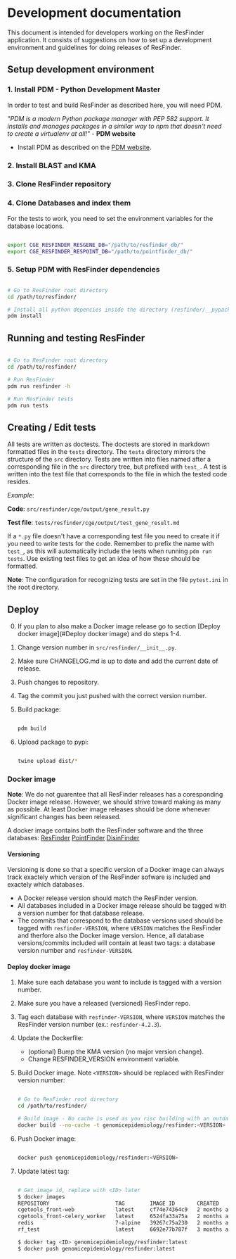 # Development documentation

This document is intended for developers working on the ResFinder application. It consists of suggestions on how to set up a development environment and guidelines for doing releases of ResFinder.

## Setup development environment

### 1. Install PDM - Python Development Master

In order to test and build ResFinder as described here, you will need PDM.

*"PDM is a modern Python package manager with PEP 582 support. It installs and manages packages in a similar way to npm that doesn't need to create a virtualenv at all!"* - **PDM website**

* Install PDM as described on the [PDM website](https://daobook.github.io/pdm/).

### 2. Install BLAST and KMA

### 3. Clone ResFinder repository

### 4. Clone Databases and index them

For the tests to work, you need to set the environment variables for the database locations.

```bash

export CGE_RESFINDER_RESGENE_DB="/path/to/resfinder_db/"
export CGE_RESFINDER_RESPOINT_DB="/path/to/pointfinder_db/"

```

### 5. Setup PDM with ResFinder dependencies

```bash

# Go to ResFinder root directory
cd /path/to/resfinder/

# Install all python depencies inside the directory (resfinder/__pypackages__)
pdm install

```

## Running and testing ResFinder

```bash

# Go to ResFinder root directory
cd /path/to/resfinder/

# Run ResFinder
pdm run resfinder -h

# Run ResFinder tests
pdm run tests

```

## Creating / Edit tests

All tests are written as doctests. The doctests are stored in markdown formatted files in the `tests` directory. The `tests` directory mirrors the structure of the `src` directory. Tests are written into files named after a corresponding file in the `src` directory tree, but prefixed with `test_`. A test is written into the test file that corresponds to the file in which the tested code resides.

*Example*:

**Code**: `src/resfinder/cge/output/gene_result.py`

**Test file**: `tests/resfinder/cge/output/test_gene_result.md`

If a `*.py` file doesn't have a corresponding test file you need to create it if you need to write tests for the code. Remember to prefix the name with `test_`, as this will automatically include the tests when running `pdm run tests`. Use existing test files to get an idea of how these should be formatted.

**Note**: The configuration for recognizing tests are set in the file `pytest.ini` in the root directory.

## Deploy

0. If you plan to also make a Docker image release go to section [Deploy docker image](#Deploy docker image) and do steps 1-4.
1. Change version number in `src/resfinder/__init__.py`.
2. Make sure CHANGELOG.md is up to date and add the current date of release.
3. Push changes to repository.
4. Tag the commit you just pushed with the correct version number.
5. Build package:

    ```bash

    pdm build

    ```

6. Upload package to pypi:

    ```bash

    twine upload dist/*

    ```

### Docker image

**Note**: We do not guarentee that all ResFinder releases has a coresponding Docker image release. However, we should strive toward making as many as possible. At least Docker image releases should be done whenever significant changes has been released.

A docker image contains both the ResFinder software and the three databases:
[ResFinder](https://bitbucket.org/genomicepidemiology/resfinder_db/)
[PointFinder](https://bitbucket.org/genomicepidemiology/pointfinder_db/)
[DisinFinder](https://bitbucket.org/genomicepidemiology/disinfinder_db/)

#### Versioning

Versioning is done so that a specific version of a Docker image can always track exactely which version of the ResFinder sofware is included and exactely which databases.

* A Docker release version should match the ResFinder version.
* All databases included in a Docker image release should be tagged with a version number for that database release.
* The commits that correspond to the database versions used should be tagged with `resfinder-VERSION`, where `VERSION` matches the ResFinder and therfore also the Docker image version. Hence, all database versions/commits included will contain at least two tags: a database version number and `resfinder-VERSION`.

#### Deploy docker image

1. Make sure each database you want to include is tagged with a version number.
2. Make sure you have a released (versioned) ResFinder repo.
3. Tag each database with `resfinder-VERSION`, where `VERSION` matches the ResFinder version number (ex.: `resfinder-4.2.3`).
4. Update the Dockerfile:
    * (optional) Bump the KMA version (no major version change).
    * Change RESFINDER_VERSION environment variable.
5. Build Docker image. Note `<VERSION>` should be replaced with ResFinder version number:

    ```bash

    # Go to ResFinder root directory
    cd /path/to/resfinder/

    # Build image - No cache is used as you risc building with an outdated cached database otherwise.
    docker build --no-cache -t genomicepidemiology/resfinder:<VERSION> .

    ```

6. Push Docker image:

    ```bash

    docker push genomicepidemiology/resfinder:<VERSION>

    ```

7. Update latest tag:

    ```bash

    # Get image id, replace with <ID> later
    $ docker images
    REPOSITORY                     TAG        IMAGE ID       CREATED        SIZE
    cgetools_front-web             latest     cf74e74364c9   2 months ago   392MB
    cgetools_front-celery_worker   latest     6524fa33a75a   2 months ago   392MB
    redis                          7-alpine   39267c75a230   2 months ago   28.1MB
    rf_test                        latest     6692e77b787f   3 months ago   760MB
    
    $ docker tag <ID> genomicepidemiology/resfinder:latest
    $ docker push genomicepidemiology/resfinder:latest

    ```
